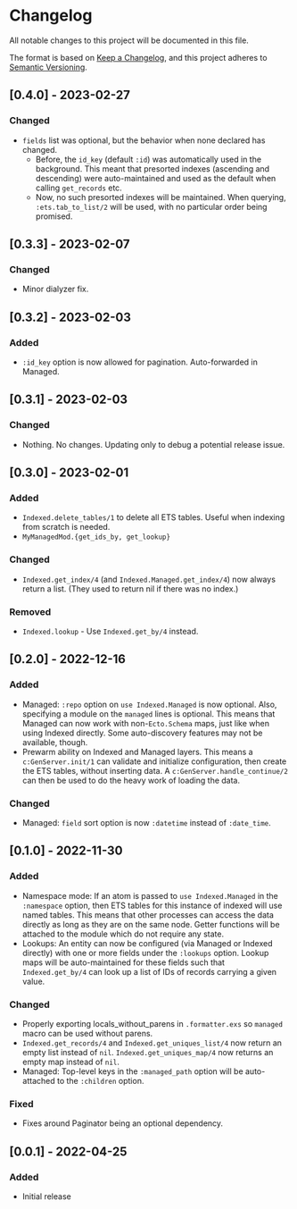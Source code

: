 # Changelog

All notable changes to this project will be documented in this file.

The format is based on [Keep a Changelog](https://keepachangelog.com/en/1.0.0/),
and this project adheres to [Semantic
Versioning](https://semver.org/spec/v2.0.0.html).

## [0.4.0] - 2023-02-27

### Changed
- `fields` list was optional, but the behavior when none declared has changed.
  - Before, the `id_key` (default `:id`) was automatically used in the
    background. This meant that presorted indexes (ascending and descending)
    were auto-maintained and used as the default when calling `get_records` etc. 
  - Now, no such presorted indexes will be maintained. When querying,
    `:ets.tab_to_list/2` will be used, with no particular order being promised.

## [0.3.3] - 2023-02-07

### Changed
- Minor dialyzer fix.

## [0.3.2] - 2023-02-03

### Added
- `:id_key` option is now allowed for pagination. Auto-forwarded in Managed.

## [0.3.1] - 2023-02-03

### Changed
- Nothing. No changes. Updating only to debug a potential release issue.

## [0.3.0] - 2023-02-01

### Added
- `Indexed.delete_tables/1` to delete all ETS tables.
  Useful when indexing from scratch is needed.
- `MyManagedMod.{get_ids_by, get_lookup}`

### Changed
- `Indexed.get_index/4` (and `Indexed.Managed.get_index/4`) now always
  return a list. (They used to return nil if there was no index.)

### Removed

- `Indexed.lookup` - Use `Indexed.get_by/4` instead.

## [0.2.0] - 2022-12-16

### Added
- Managed: `:repo` option on `use Indexed.Managed` is now optional. Also,
  specifying a module on the `managed` lines is optional. This means that
  Managed can now work with non-`Ecto.Schema` maps, just like when using
  Indexed directly. Some auto-discovery features may not be available, though.
- Prewarm ability on Indexed and Managed layers. This means a
  `c:GenServer.init/1` can validate and initialize configuration, then create
  the ETS tables, without inserting data. A `c:GenServer.handle_continue/2`
  can then be used to do the heavy work of loading the data.

### Changed
- Managed: `field` sort option is now `:datetime` instead of `:date_time`.


## [0.1.0] - 2022-11-30

### Added
- Namespace mode: If an atom is passed to `use Indexed.Managed` in the
  `:namespace` option, then ETS tables for this instance of indexed will use
  named tables. This means that other processes can access the data directly as
  long as they are on the same node. Getter functions will be attached to the
  module which do not require any state.
- Lookups: An entity can now be configured (via Managed or Indexed directly)
  with one or more fields under the `:lookups` option. Lookup maps will be
  auto-maintained for these fields such that `Indexed.get_by/4` can look up a
  list of IDs of records carrying a given value.

### Changed
- Properly exporting locals_without_parens in `.formatter.exs` so `managed`
  macro can be used without parens.
- `Indexed.get_records/4` and `Indexed.get_uniques_list/4` now return an empty
  list instead of `nil`. `Indexed.get_uniques_map/4` now returns an empty map
  instead of `nil`.
- Managed: Top-level keys in the `:managed_path` option will be auto-attached to
  the `:children` option.

### Fixed
- Fixes around Paginator being an optional dependency.


## [0.0.1] - 2022-04-25

### Added

- Initial release

